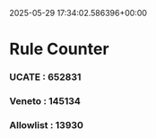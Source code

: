 2025-05-29 17:34:02.586396+00:00
# Rule Counter 
 ### UCATE : 652831

 ### Veneto : 145134

 ### Allowlist : 13930